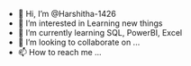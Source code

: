 - 👋 Hi, I’m @Harshitha-1426
- 👀 I’m interested in Learning new things
- 🌱 I’m currently learning SQL, PowerBI, Excel
- 💞️ I’m looking to collaborate on ...
- 📫 How to reach me ...

<!---
Harshitha-1426/Harshitha-1426 is a ✨ special ✨ repository because its `README.md` (this file) appears on your GitHub profile.
You can click the Preview link to take a look at your changes.
--->
